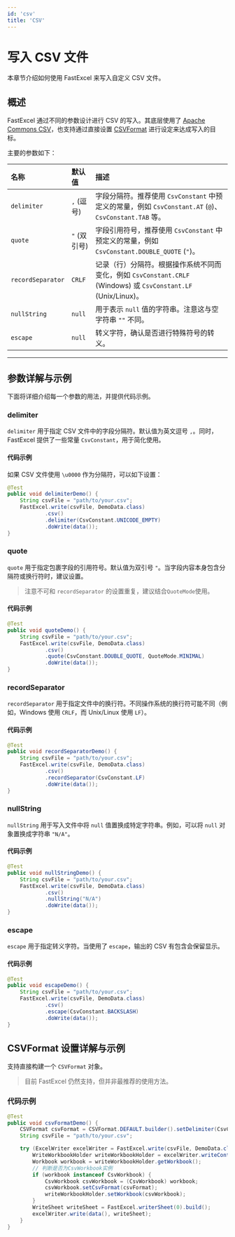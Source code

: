 ```yaml
---
id: 'csv'
title: 'CSV'
---
```


# 写入 CSV 文件

本章节介绍如何使用 FastExcel 来写入自定义 CSV 文件。

## 概述

FastExcel 通过不同的参数设计进行 CSV 的写入。其底层使用了 [Apache Commons CSV](https://commons.apache.org/proper/commons-csv)，也支持通过直接设置 [CSVFormat](https://commons.apache.org/proper/commons-csv/apidocs/org/apache/commons/csv/CSVFormat.html) 进行设定来达成写入的目标。

主要的参数如下：

| 名称 | 默认值 | 描述 |
| :--- | :--- | :--- |
| `delimiter` | `,` (逗号) | 字段分隔符。推荐使用 `CsvConstant` 中预定义的常量，例如 `CsvConstant.AT` (`@`)、`CsvConstant.TAB` 等。 |
| `quote` | `"` (双引号) | 字段引用符号，推荐使用 `CsvConstant` 中预定义的常量，例如 `CsvConstant.DOUBLE_QUOTE` (`"`)。 |
| `recordSeparator` | `CRLF` | 记录（行）分隔符。根据操作系统不同而变化，例如 `CsvConstant.CRLF` (Windows) 或 `CsvConstant.LF` (Unix/Linux)。 |
| `nullString` | `null` | 用于表示 `null` 值的字符串。注意这与空字符串 `""` 不同。 |
| `escape` | `null` | 转义字符，确认是否进行特殊符号的转义。 |

---

## 参数详解与示例

下面将详细介绍每一个参数的用法，并提供代码示例。

### delimiter

`delimiter` 用于指定 CSV 文件中的字段分隔符。默认值为英文逗号 `,`。同时，FastExcel 提供了一些常量 `CsvConstant`，用于简化使用。

#### 代码示例

如果 CSV 文件使用 `\u0000` 作为分隔符，可以如下设置：

```java
@Test
public void delimiterDemo() {
    String csvFile = "path/to/your.csv";
    FastExcel.write(csvFile, DemoData.class)
            .csv()
            .delimiter(CsvConstant.UNICODE_EMPTY)
            .doWrite(data());
}
```

### quote

`quote` 用于指定包裹字段的引用符号。默认值为双引号 `"`。当字段内容本身包含分隔符或换行符时，建议设置。
> 注意不可和 `recordSeparator` 的设置重复，建议结合`QuoteMode`使用。

#### 代码示例

```java
@Test
public void quoteDemo() {
    String csvFile = "path/to/your.csv";
    FastExcel.write(csvFile, DemoData.class)
            .csv()
            .quote(CsvConstant.DOUBLE_QUOTE, QuoteMode.MINIMAL)
            .doWrite(data());
}
```

### recordSeparator

`recordSeparator` 用于指定文件中的换行符。不同操作系统的换行符可能不同（例如，Windows 使用 `CRLF`，而 Unix/Linux 使用 `LF`）。

#### 代码示例

```java
@Test
public void recordSeparatorDemo() {
    String csvFile = "path/to/your.csv";
    FastExcel.write(csvFile, DemoData.class)
            .csv()
            .recordSeparator(CsvConstant.LF)
            .doWrite(data());
}
```

### nullString

`nullString` 用于写入文件中将 `null` 值置换成特定字符串。例如，可以将 `null` 对象置换成字符串 `"N/A"`。

#### 代码示例

```java
@Test
public void nullStringDemo() {
    String csvFile = "path/to/your.csv";
    FastExcel.write(csvFile, DemoData.class)
            .csv()
            .nullString("N/A")
            .doWrite(data());
}
```

### escape

`escape` 用于指定转义字符。当使用了 `escape`，输出的 CSV 有包含会保留显示。

#### 代码示例

```java
@Test
public void escapeDemo() {
    String csvFile = "path/to/your.csv";
    FastExcel.write(csvFile, DemoData.class)
            .csv()
            .escape(CsvConstant.BACKSLASH)
            .doWrite(data());
}
```

## CSVFormat 设置详解与示例

支持直接构建一个 `CSVFormat` 对象。
> 目前 FastExcel 仍然支持，但并非最推荐的使用方法。

### 代码示例

```java
@Test
public void csvFormatDemo() {
    CSVFormat csvFormat = CSVFormat.DEFAULT.builder().setDelimiter(CsvConstant.AT).build();
    String csvFile = "path/to/your.csv";

    try (ExcelWriter excelWriter = FastExcel.write(csvFile, DemoData.class).excelType(ExcelTypeEnum.CSV).build()) {
        WriteWorkbookHolder writeWorkbookHolder = excelWriter.writeContext().writeWorkbookHolder();
        Workbook workbook = writeWorkbookHolder.getWorkbook();
        // 判断是否为CsvWorkbook实例
        if (workbook instanceof CsvWorkbook) {
            CsvWorkbook csvWorkbook = (CsvWorkbook) workbook;
            csvWorkbook.setCsvFormat(csvFormat);
            writeWorkbookHolder.setWorkbook(csvWorkbook);
        }
        WriteSheet writeSheet = FastExcel.writerSheet(0).build();
        excelWriter.write(data(), writeSheet);
    }
}
```
